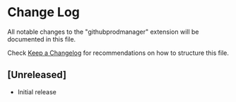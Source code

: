 # Change Log

All notable changes to the "githubprodmanager" extension will be documented in this file.

Check [Keep a Changelog](http://keepachangelog.com/) for recommendations on how to structure this file.

## [Unreleased]

- Initial release